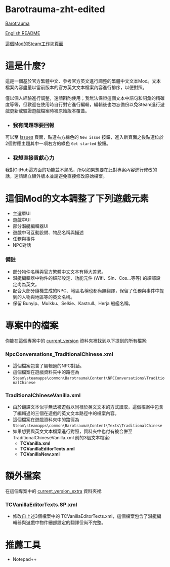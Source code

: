 # Barotrauma-zht-edited
[Barotrauma](https://store.steampowered.com/app/602960/Barotrauma/)

[English README](./README_eng.md)

[這個Mod的Steam工作坊頁面](https://steamcommunity.com/sharedfiles/filedetails/?id=2804180128)

# 這是什麼?
這是一個基於官方繁體中文、參考官方英文進行調整的繁體中文文本Mod。文本檔案內容盡量以當前版本的官方英文文本檔案內容進行排序，以便對照。

僅以個人經驗進行調整，還請斟酌使用；我無法保證這個文本中語句和詞彙的精確度等等，但歡迎在使用時自行對它進行編輯，編輯後也勿忘備份以免Steam進行遊戲更新或驗證遊戲檔案時被原始版本覆蓋。

- ### 我有問題想要回報
可以至 [Issues](https://github.com/nokau/Barotrauma.zht.edited.mod/issues) 頁面，點選右方綠色的 `New issue` 按鈕，進入新頁面之後點選位於2個對應主題其中一項右方的綠色 `Get started` 按鈕。

- ### 我想直接貢獻心力
我對GitHub這方面的功能並不熟悉，所以如果想要在此對專案內容進行修改的話，還請建立額外版本並請避免直接修改原始檔案。

# 這個Mod的文本調整了下列遊戲元素
- 主選單UI
- 遊戲中UI
- 部分潛艇編輯器UI
- 遊戲中可互動設備、物品名稱與描述
- 任務與事件
- NPC對話

### 備註
- 部分物件名稱與官方繁體中文文本有極大差異。
- 潛艇編輯器中物件的細部設定、功能元件 (Wifi、Sin、Cos...等等) 的細部設定尚為英文。
- 配合大部分隨機生成的NPC、地區名稱也都尚無翻譯，保留了任務與事件中提到的人物與地區等的英文名稱。
- 保留 Bunyip、Muikku、Selkie、Kastrull、Herja 船艦名稱。

# 專案中的檔案
你能在這個專案中的 [current_version](./current_version) 資料夾裡找到以下提到的所有檔案:

### NpcConversations_TraditionalChinese.xml
- 這個檔案包含了編輯過的NPC對話。
- 這個檔案在遊戲資料夾中的路徑為`Steam\steamapps\common\Barotrauma\Content\NPCConversations\TraditionalChinese`

### TraditionalChineseVanilla.xml
- 由於翻譯文本似乎無法被遊戲以同樣於英文文本的方式讀取，這個檔案中包含了編輯過的三個在遊戲的英文文本路徑中的檔案內容。
- 這個檔案在遊戲資料夾中的路徑為`Steam\steamapps\common\Barotrauma\Content\Texts\TraditionalChinese`
- 如果想要與英文文本檔案進行對照，資料夾中也付有被合併至 TraditionalChineseVanilla.xml 前的3個文本檔案:
  - **TCVanilla.xml**
  - **TCVanillaEditorTexts.xml**
  - **TCVanillaNew.xml**

# 額外檔案
在這個專案中的 [current_version_extra](./current_version_extra) 資料夾裡:

### TCVanillaEditorTexts.SP.xml
 - 修改自上述3個檔案中的 TCVanillaEditorTexts.xml，這個檔案包含了潛艇編輯器與遊戲中物件細部設定的翻譯但尚不完整。

# 推薦工具
- Notepad++
